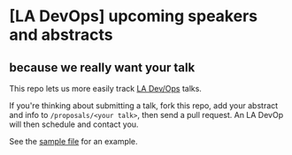 # [LA DevOps] upcoming speakers and abstracts 
## because we really want your talk

This repo lets us more easily track [LA Dev/Ops](http://meetup.com/ladevops)
talks.

If you're thinking about submitting a talk, fork this repo, add your abstract and info to `/proposals/<your talk>`, then send a pull request.  An LA DevOp will then schedule and contact you. 

See the [sample file](https://github.com/ladevops/potential-speaker-abstracts/tree/master/proposals/sample.md) for an example.
